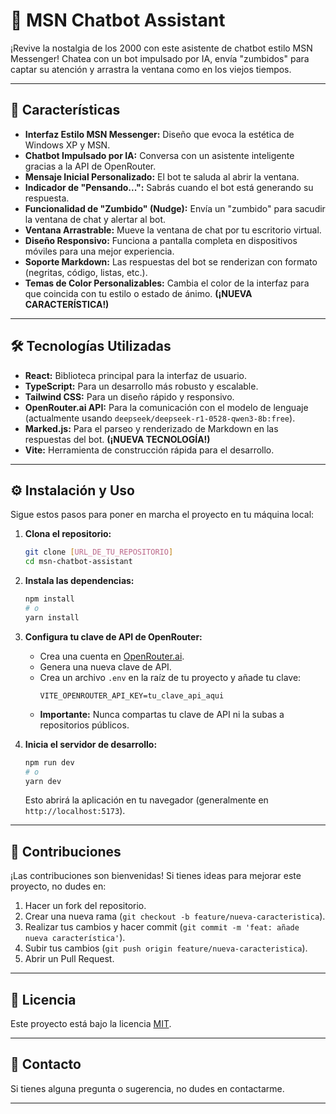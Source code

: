 # 💬 MSN Chatbot Assistant

¡Revive la nostalgia de los 2000 con este asistente de chatbot estilo MSN Messenger! Chatea con un bot impulsado por IA, envía "zumbidos" para captar su atención y arrastra la ventana como en los viejos tiempos.

---

## 🚀 Características

* **Interfaz Estilo MSN Messenger:** Diseño que evoca la estética de Windows XP y MSN.
* **Chatbot Impulsado por IA:** Conversa con un asistente inteligente gracias a la API de OpenRouter.
* **Mensaje Inicial Personalizado:** El bot te saluda al abrir la ventana.
* **Indicador de "Pensando...":** Sabrás cuando el bot está generando su respuesta.
* **Funcionalidad de "Zumbido" (Nudge):** Envía un "zumbido" para sacudir la ventana de chat y alertar al bot.
* **Ventana Arrastrable:** Mueve la ventana de chat por tu escritorio virtual.
* **Diseño Responsivo:** Funciona a pantalla completa en dispositivos móviles para una mejor experiencia.
* **Soporte Markdown:** Las respuestas del bot se renderizan con formato (negritas, código, listas, etc.).
* **Temas de Color Personalizables:** Cambia el color de la interfaz para que coincida con tu estilo o estado de ánimo. **(¡NUEVA CARACTERÍSTICA!)**

---

## 🛠️ Tecnologías Utilizadas

* **React:** Biblioteca principal para la interfaz de usuario.
* **TypeScript:** Para un desarrollo más robusto y escalable.
* **Tailwind CSS:** Para un diseño rápido y responsivo.
* **OpenRouter.ai API:** Para la comunicación con el modelo de lenguaje (actualmente usando `deepseek/deepseek-r1-0528-qwen3-8b:free`).
* **Marked.js:** Para el parseo y renderizado de Markdown en las respuestas del bot. **(¡NUEVA TECNOLOGÍA!)**
* **Vite:** Herramienta de construcción rápida para el desarrollo.

---

## ⚙️ Instalación y Uso

Sigue estos pasos para poner en marcha el proyecto en tu máquina local:

1.  **Clona el repositorio:**
    ```bash
    git clone [URL_DE_TU_REPOSITORIO]
    cd msn-chatbot-assistant
    ```

2.  **Instala las dependencias:**
    ```bash
    npm install
    # o
    yarn install
    ```

3.  **Configura tu clave de API de OpenRouter:**
    * Crea una cuenta en [OpenRouter.ai](https://openrouter.ai/).
    * Genera una nueva clave de API.
    * Crea un archivo `.env` en la raíz de tu proyecto y añade tu clave:
        ```
        VITE_OPENROUTER_API_KEY=tu_clave_api_aqui
        ```
    * **Importante:** Nunca compartas tu clave de API ni la subas a repositorios públicos.

4.  **Inicia el servidor de desarrollo:**
    ```bash
    npm run dev
    # o
    yarn dev
    ```
    Esto abrirá la aplicación en tu navegador (generalmente en `http://localhost:5173`).

---

## 🤝 Contribuciones

¡Las contribuciones son bienvenidas! Si tienes ideas para mejorar este proyecto, no dudes en:

1.  Hacer un fork del repositorio.
2.  Crear una nueva rama (`git checkout -b feature/nueva-caracteristica`).
3.  Realizar tus cambios y hacer commit (`git commit -m 'feat: añade nueva característica'`).
4.  Subir tus cambios (`git push origin feature/nueva-caracteristica`).
5.  Abrir un Pull Request.

---

## 📄 Licencia

Este proyecto está bajo la licencia [MIT](https://opensource.org/licenses/MIT).

---

## 📧 Contacto

Si tienes alguna pregunta o sugerencia, no dudes en contactarme.

---